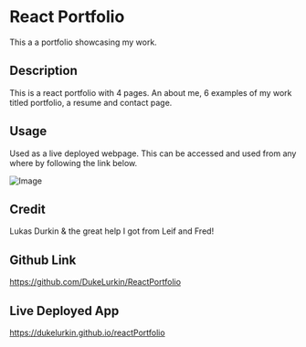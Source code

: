 # React Portfolio
This a a portfolio showcasing my work.

## Description

This is a react portfolio with 4 pages.  An about me, 6 examples of my work titled portfolio, a resume and contact page. 

## Usage

Used as a live deployed webpage.  This can be accessed and used from any where by following the link below.

![Image](/reactPortfolioScreenShot.png)

## Credit

Lukas Durkin & the great help I got from Leif and Fred!

## Github Link

https://github.com/DukeLurkin/ReactPortfolio

## Live Deployed App

https://dukelurkin.github.io/reactPortfolio